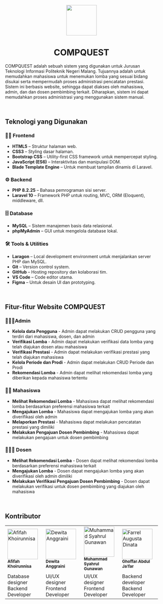 <div align="center">
    <img src="public/assets/img/favicon.ico" width="100">
    <h1>COMPQUEST</h1>
</div>

COMPQUEST adalah sebuah sistem yang digunakan untuk Jurusan Teknologi Informasi Politeknik Negeri Malang. Tujuannya adalah untuk memudahkan mahasiswa untuk menemukan lomba yang sesuai bidang disukai serta mempermudah proses administrasi pencatatan prestasi. Sistem ini berbasis website, sehingga dapat diakses oleh mahasiswa, admin, dan dan dosen pembimbing terkait. Diharapkan, sistem ini dapat memudahkan proses administrasi yang menggunakan sistem manual.

<br>

## Teknologi yang Digunakan
### 👨‍💻 Frontend
- **HTML5** – Struktur halaman web.
- **CSS3** – Styling dasar halaman.
- **Bootstrap CSS** – Utility-first CSS framework untuk mempercepat styling.
- **JavaScript (ES6)** – Interaktivitas dan manipulasi DOM.
- **Blade Template Engine** – Untuk membuat tampilan dinamis di Laravel.

### ⚙️ Backend
- **PHP 8.2.25** – Bahasa pemrograman sisi server.
- **Laravel 10** – Framework PHP untuk routing, MVC, ORM (Eloquent), middleware, dll.

### 🗄️ Database
- **MySQL** – Sistem manajemen basis data relasional.
- **phpMyAdmin** – GUI untuk mengelola database lokal.

### 🛠️ Tools & Utilities
- **Laragon** – Local development environment untuk menjalankan server PHP dan MySQL.
- **Git** – Version control system.
- **GitHub** – Hosting repository dan kolaborasi tim.
- **VS Code** – Code editor utama.
- **Figma** – Untuk desain UI dan prototyping.
<br>

## Fitur-fitur Website COMPQUEST
### 👩🏻‍💻Admin
- **Kelola data Pengguna** - Admin dapat melakukan CRUD pengguna yang terdiri dari mahasiswa, dosen, dan admin
- **Verifikasi Lomba** - Admin dapat melakukan verifikasi data lomba yang telah diajukan dosen atau mahasiswa
- **Verifikasi Prestasi** - Admin dapat melakukan verifikasi prestasi yang telah diajukan mahasiswa
- **Kelola Periode dan Prodi** - Admin dapat melakukan CRUD Periode dan Prodi
- **Rekomendasi Lomba** - Admin dapat melihat rekomendasi lomba yang diberikan kepada mahasiswa tertentu

### 🧒🏻 Mahasiswa 
- **Melihat Rekomendasi Lomba** - Mahasiswa dapat melihat rekomendasi lomba berdasarkan preferensi mahasiswa terkait
- **Mengajukan Lomba** - Mahasiswa dapat mengajukan lomba yang akan diverifikasi oleh admin
- **Melaporkan Prestasi** - Mahasiswa dapat melakukan pencatatan prestasi yang dimiliki
- **Melakukan Pengajuan Dosen Pembimbing** - Mahasiswa dapat melakukan pengajuan untuk dosen pembimbing 

### 👨🏻‍🏫 Dosen
- **Melihat Rekomendasi Lomba** - Dosen dapat melihat rekomendasi lomba berdasarkan preferensi mahasiswa terkait
- **Mengajukan Lomba** - Dosen dapat mengajukan lomba yang akan diverifikasi oleh admin
dimiliki
- **Melakukan Verifikasi Pengajuan Dosen Pembimbing** - Dosen dapat melakukan verifikasi untuk dosen pembimbing yang diajukan oleh mahasiswa 

<br>

## Kontributor
<div style="text-align: center;">
    <table style="margin: 0 auto;">
        <tr>
            <td width="110px">
                <a href="https://github.com/afifahnisa17">
                    <img src="https://avatars.githubusercontent.com/u/143988656?v=4?s=100" width="100px;" alt="Afifah Khoirunnisa"/><br />
                    <sub><b>Afifah Khoirunnisa</b></sub>
                </a>
            </td>
            <td width="110px">
                <a href="https://github.com/DewitaA12">
                    <img src="https://avatars.githubusercontent.com/u/144205378?v=4?s=100" width="100px" alt="Dewita Anggraini"/><br />
                    <sub><b>Dewita Anggraini</b></sub>
                </a>
            </td>
            <td width="110px">
                <a href="https://github.com/Syahru1">
                    <img src="https://avatars.githubusercontent.com/u/142819220?v=4" width="100px" alt="Muhammad Syahrul Gunawan"/><br />
                    <sub><b>Muhammad Syahrul Gunawan</b></sub>
                </a>
            </td>
            <td width="110px">
                <a href="https://github.com/GhoffarFitassin">
                    <img src="https://avatars.githubusercontent.com/u/94547023?v=4" width="100px" alt="Farrel Augusta Dinata"/><br/>
                    <sub><b>Ghoffar Abdul Ja'far</b></sub>
                </a>
            </td>
        </tr>
        <tr>
            <td>Database designer Backend Developer</td>
            <td>UI/UX designer<br>Frontend Developer</td>
            <td>UI/UX designer<br>Frontend Developer</td>
            <td>Backend developer<br>Backend Developer</td>
        </tr>
    </table>
</div>
